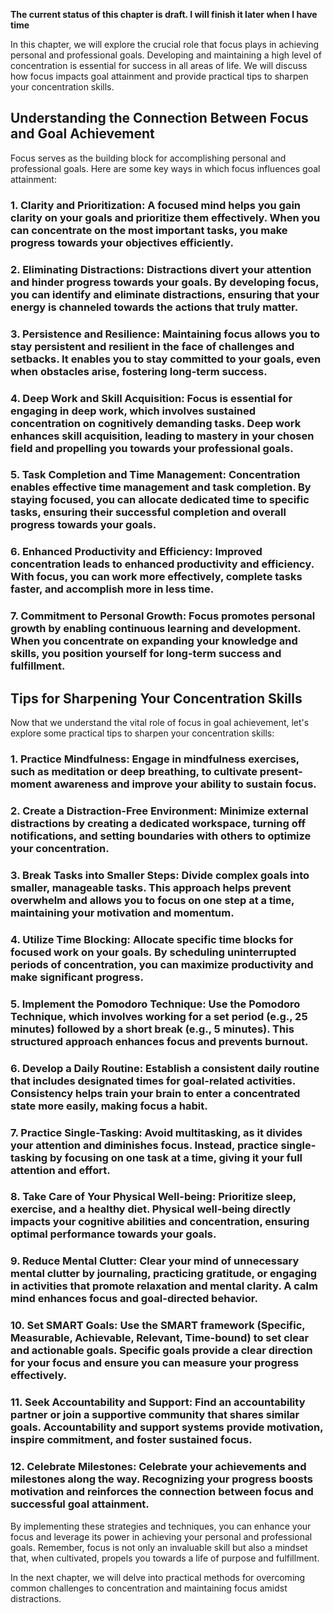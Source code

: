 **The current status of this chapter is draft. I will finish it later when I have time**

In this chapter, we will explore the crucial role that focus plays in achieving personal and professional goals. Developing and maintaining a high level of concentration is essential for success in all areas of life. We will discuss how focus impacts goal attainment and provide practical tips to sharpen your concentration skills.

Understanding the Connection Between Focus and Goal Achievement
---------------------------------------------------------------

Focus serves as the building block for accomplishing personal and professional goals. Here are some key ways in which focus influences goal attainment:

### 1. **Clarity and Prioritization**: A focused mind helps you gain clarity on your goals and prioritize them effectively. When you can concentrate on the most important tasks, you make progress towards your objectives efficiently.

### 2. **Eliminating Distractions**: Distractions divert your attention and hinder progress towards your goals. By developing focus, you can identify and eliminate distractions, ensuring that your energy is channeled towards the actions that truly matter.

### 3. **Persistence and Resilience**: Maintaining focus allows you to stay persistent and resilient in the face of challenges and setbacks. It enables you to stay committed to your goals, even when obstacles arise, fostering long-term success.

### 4. **Deep Work and Skill Acquisition**: Focus is essential for engaging in deep work, which involves sustained concentration on cognitively demanding tasks. Deep work enhances skill acquisition, leading to mastery in your chosen field and propelling you towards your professional goals.

### 5. **Task Completion and Time Management**: Concentration enables effective time management and task completion. By staying focused, you can allocate dedicated time to specific tasks, ensuring their successful completion and overall progress towards your goals.

### 6. **Enhanced Productivity and Efficiency**: Improved concentration leads to enhanced productivity and efficiency. With focus, you can work more effectively, complete tasks faster, and accomplish more in less time.

### 7. **Commitment to Personal Growth**: Focus promotes personal growth by enabling continuous learning and development. When you concentrate on expanding your knowledge and skills, you position yourself for long-term success and fulfillment.

Tips for Sharpening Your Concentration Skills
---------------------------------------------

Now that we understand the vital role of focus in goal achievement, let's explore some practical tips to sharpen your concentration skills:

### 1. **Practice Mindfulness**: Engage in mindfulness exercises, such as meditation or deep breathing, to cultivate present-moment awareness and improve your ability to sustain focus.

### 2. **Create a Distraction-Free Environment**: Minimize external distractions by creating a dedicated workspace, turning off notifications, and setting boundaries with others to optimize your concentration.

### 3. **Break Tasks into Smaller Steps**: Divide complex goals into smaller, manageable tasks. This approach helps prevent overwhelm and allows you to focus on one step at a time, maintaining your motivation and momentum.

### 4. **Utilize Time Blocking**: Allocate specific time blocks for focused work on your goals. By scheduling uninterrupted periods of concentration, you can maximize productivity and make significant progress.

### 5. **Implement the Pomodoro Technique**: Use the Pomodoro Technique, which involves working for a set period (e.g., 25 minutes) followed by a short break (e.g., 5 minutes). This structured approach enhances focus and prevents burnout.

### 6. **Develop a Daily Routine**: Establish a consistent daily routine that includes designated times for goal-related activities. Consistency helps train your brain to enter a concentrated state more easily, making focus a habit.

### 7. **Practice Single-Tasking**: Avoid multitasking, as it divides your attention and diminishes focus. Instead, practice single-tasking by focusing on one task at a time, giving it your full attention and effort.

### 8. **Take Care of Your Physical Well-being**: Prioritize sleep, exercise, and a healthy diet. Physical well-being directly impacts your cognitive abilities and concentration, ensuring optimal performance towards your goals.

### 9. **Reduce Mental Clutter**: Clear your mind of unnecessary mental clutter by journaling, practicing gratitude, or engaging in activities that promote relaxation and mental clarity. A calm mind enhances focus and goal-directed behavior.

### 10. **Set SMART Goals**: Use the SMART framework (Specific, Measurable, Achievable, Relevant, Time-bound) to set clear and actionable goals. Specific goals provide a clear direction for your focus and ensure you can measure your progress effectively.

### 11. **Seek Accountability and Support**: Find an accountability partner or join a supportive community that shares similar goals. Accountability and support systems provide motivation, inspire commitment, and foster sustained focus.

### 12. **Celebrate Milestones**: Celebrate your achievements and milestones along the way. Recognizing your progress boosts motivation and reinforces the connection between focus and successful goal attainment.

By implementing these strategies and techniques, you can enhance your focus and leverage its power in achieving your personal and professional goals. Remember, focus is not only an invaluable skill but also a mindset that, when cultivated, propels you towards a life of purpose and fulfillment.

In the next chapter, we will delve into practical methods for overcoming common challenges to concentration and maintaining focus amidst distractions.
